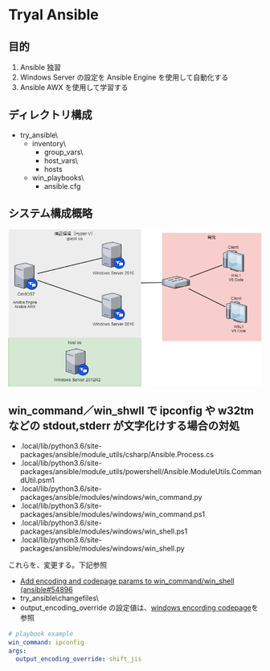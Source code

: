 # Tryal Ansible 

## 目的

1. Ansible 独習
2. Windows Server の設定を Ansible Engine を使用して自動化する
3. Ansible AWX を使用して学習する

## ディレクトリ構成

* try_ansible\
  * inventory\
    * group_vars\
    * host_vars\
    * hosts
  * win_playbooks\
    * ansible.cfg

## システム構成概略

![システム構成](ansible-env.png)


## win_command／win_shwll で ipconfig や w32tm などの stdout,stderr が文字化けする場合の対処

* .local/lib/python3.6/site-packages/ansible/module_utils/csharp/Ansible.Process.cs
* .local/lib/python3.6/site-packages/ansible/module_utils/powershell/Ansible.ModuleUtils.CommandUtil.psm1
* .local/lib/python3.6/site-packages/ansible/modules/windows/win_command.py
* .local/lib/python3.6/site-packages/ansible/modules/windows/win_command.ps1
* .local/lib/python3.6/site-packages/ansible/modules/windows/win_shell.ps1
* .local/lib/python3.6/site-packages/ansible/modules/windows/win_shell.py

これらを、変更する。下記参照

* [Add encoding and codepage params to win_command/win_shell (ansible#54896](https://github.com/anshulbehl/ansible/commit/3bd12ed9e7f724bcd9c27fb88a1fb9f60c28c3be)
* try_ansible\changefiles\
* output_encoding_override の設定値は、[windows encording codepage](https://docs.microsoft.com/ja-jp/dotnet/api/system.text.encoding.getencodings?view=netcore-3.1)を参照

```yml
# playbook example
win_command: ipconfig
args:
  output_encoding_override: shift_jis
```